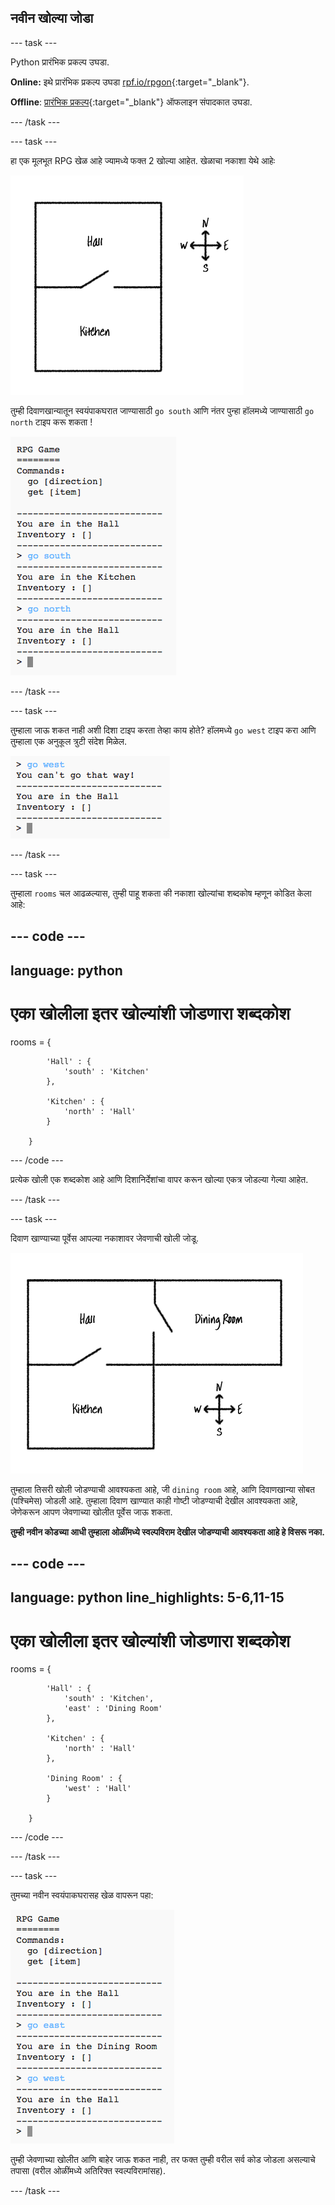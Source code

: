 ## नवीन खोल्या जोडा

--- task ---

Python प्रारंभिक प्रकल्प उघडा.

**Online:** इथे प्रारंभिक प्रकल्प उघडा [rpf.io/rpgon](http://rpf.io/rpgon){:target="_blank"}.

**Offline**: [प्रारंभिक प्रकल्प](http://rpf.io/p/mr-IN/rpg-go){:target="_blank"} ऑफलाइन संपादकात उघडा.

--- /task ---

--- task ---

हा एक मूलभूत RPG खेळ आहे ज्यामध्ये फक्त 2 खोल्या आहेत. खेळाचा नकाशा येथे आहेः

![screenshot](images/rpg-map1.png)

तुम्ही दिवाणखान्यातून स्वयंपाकघरात जाण्यासाठी `go south` आणि नंतर पुन्हा हॉलमध्ये जाण्यासाठी `go north` टाइप करू शकता !

![screenshot](images/rpg-controls.png)

--- /task ---

--- task ---

तुम्हाला जाऊ शकत नाही अशी दिशा टाइप करता तेव्हा काय होते? हॉलमध्ये `go west` टाइप करा आणि तुम्हाला एक अनुकूल त्रुटी संदेश मिळेल.

![screenshot](images/rpg-error.png)

--- /task ---

--- task ---

तुम्हाला `rooms` चल आढळल्यास, तुम्ही पाहू शकता की नकाशा खोल्यांचा शब्दकोष म्हणून कोडित केला आहे:

--- code ---
---
language: python
---
# एका खोलीला इतर खोल्यांशी जोडणारा शब्दकोश
rooms = {

            'Hall' : {
                'south' : 'Kitchen'
            },

            'Kitchen' : {
                'north' : 'Hall'
            }

        }
--- /code ---

प्रत्येक खोली एक शब्दकोश आहे आणि दिशानिर्देशांचा वापर करून खोल्या एकत्र जोडल्या गेल्या आहेत.

--- /task ---

--- task ---

दिवाण खाण्याच्या पूर्वेस आपल्या नकाशावर जेवणाची खोली जोडू.

![screenshot](images/rpg-dining.png)

तुम्हाला तिसरी खोली जोडण्याची आवश्यकता आहे, जी `dining room` आहे, आणि दिवाणखान्या सोबत (पश्चिमेस) जोडली आहे. तुम्हाला दिवाण खाण्यात काही गोष्टी जोडण्याची देखील आवश्यकता आहे, जेणेकरून आपण जेवणाच्या खोलीत पूर्वेस जाऊ शकता.

**तुम्ही नवीन कोडच्या आधी तुम्हाला ओळींमध्ये स्वल्पविराम देखील जोडण्याची आवश्यकता आहे हे विसरू नका.**

--- code ---
---
language: python
line_highlights: 5-6,11-15
---
# एका खोलीला इतर खोल्यांशी जोडणारा शब्दकोश
rooms = {

            'Hall' : {
                'south' : 'Kitchen',
                'east' : 'Dining Room'
            },

            'Kitchen' : {
                'north' : 'Hall'
            },

            'Dining Room' : {
                'west' : 'Hall'
            }

        }
--- /code ---

--- /task ---

--- task ---

तुमच्या नवीन स्वयंपाकघरासह खेळ वापरून पहा:

![screenshot](images/rpg-dining-test.png)

तुम्ही जेवणाच्या खोलीत आणि बाहेर जाऊ शकत नाही, तर फक्त तुम्ही वरील सर्व कोड जोडला असल्याचे तपासा (वरील ओळींमध्ये अतिरिक्त स्वल्पविरामांसह).

--- /task ---